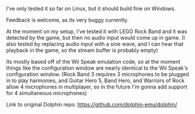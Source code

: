 I've only tested it so far on Linux, but it should build fine on Windows.

Feedback is welcome, as its very buggy currently.

At the moment on my setup, I've tested it with LEGO Rock Band and it was detected by the game, but then no audio input would come up in game.
(I also tested by replacing audio input with a sine wave, and I can hear that playback in the game, so the stream buffer is probably empty)

Its mostly based off of the Wii Speak emulation code, so at the moment things like the configuration window are nearly identical to the Wii Speak's
configuration window. (Rock Band 3 requires 3 microphones to be plugged in to play harmonies, and Guitar Hero 5, Band Hero, and Warriors of Rock allow 4 microphones in multiplayer, so in the future I'm gonna add support for 4 simultaneous microphones)

Link to original Dolphin repo: https://github.com/dolphin-emu/dolphin/
